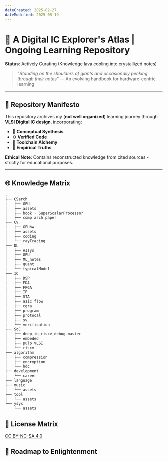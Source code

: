 ```yaml
---
dateCreated: 2025-02-27
dateModified: 2025-05-19
---
```

# 📜 A Digital IC Explorer's Atlas | Ongoing Learning Repository

**Status**: Actively Curating (Knowledge lava cooling into crystallized notes)

> *"Standing on the shoulders of giants and occasionally peeking through their notes"*
> — An evolving handbook for hardware-centric learning

---

## 📜 Repository Manifesto

This repository archives my (**not well organized**) learning journey through **VLSI Digital IC design**, incorporating:

- 🧠 **Conceptual Synthesis**
- ⚙️ **Verified Code**
- 🔗 **Toolchain Alchemy**
- 🚨 **Empirical Truths**

**Ethical Note**: Contains reconstructed knowledge from cited sources - strictly for educational purposes.

---

## 🌐 Knowledge Matrix

```bash
.
├── CSarch
│   ├── GPU
│   ├── assets
│   ├── book - SuperScalarProcessor
│   ├── comp arch paper
├── CV
│   ├── GPUhw
│   ├── assets
│   ├── coding
│   └── rayTracing
├── DL
│   ├── AIsys
│   ├── GPU
│   ├── ML_notes
│   ├── quant
│   └── typicalModel
├── IC
│   ├── DSP
│   ├── EDA
│   ├── FPGA
│   ├── IP
│   ├── STA
│   ├── asic flow
│   ├── cgra
│   ├── program
│   ├── protocal
│   ├── sv
│   └── verification
├── SoC
│   ├── deep_in_riscv_debug-master
│   ├── embeded
│   ├── pulp VLSI
│   └── riscv
├── algorithm
│   ├── compression
│   ├── encryption
│   └── hdc
├── development
│   └── career
├── language
├── music
│   └── assets
├── tool
│   └── assets
└── ysyx
    └── assets

```

## 🔐 License Matrix

<a href="https://creativecommons.org/licenses/by-nc-sa/4.0/">CC BY-NC-SA 4.0</a>

## 🌟 Roadmap to Enlightenment
